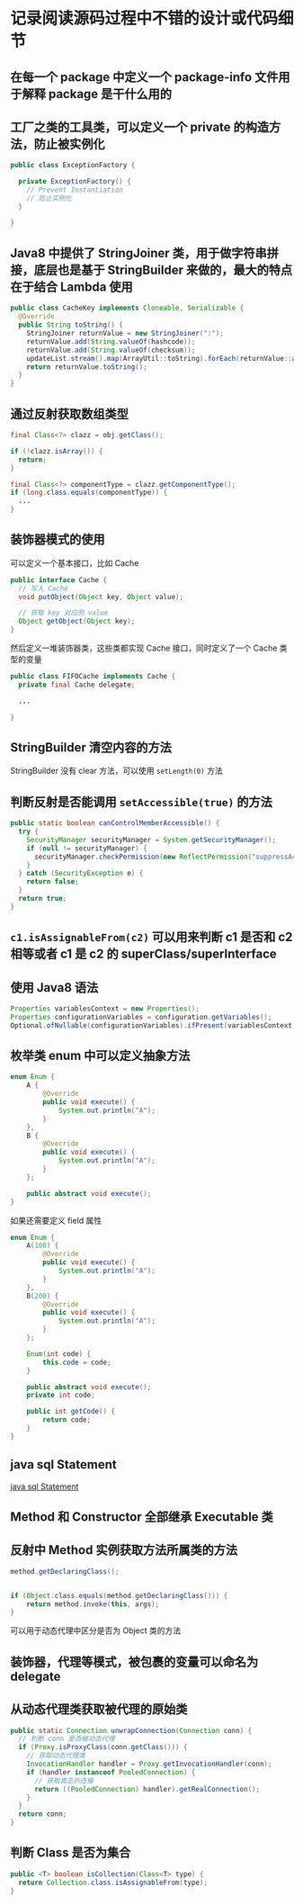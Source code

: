 # 记录阅读源码过程中不错的设计或代码细节

## 在每一个 package 中定义一个 package-info 文件用于解释 package 是干什么用的

## 工厂之类的工具类，可以定义一个 private 的构造方法，防止被实例化

```java
public class ExceptionFactory {

  private ExceptionFactory() {
    // Prevent Instantiation
    // 防止实例化
  }

}
```

## Java8 中提供了 StringJoiner 类，用于做字符串拼接，底层也是基于 StringBuilder 来做的，最大的特点在于结合 Lambda 使用

```java
public class CacheKey implements Cloneable, Serializable {
  @Override
  public String toString() {
    StringJoiner returnValue = new StringJoiner(":");
    returnValue.add(String.valueOf(hashcode));
    returnValue.add(String.valueOf(checksum));
    updateList.stream().map(ArrayUtil::toString).forEach(returnValue::add);
    return returnValue.toString();
  }
}
```

## 通过反射获取数组类型

```java
final Class<?> clazz = obj.getClass();

if (!clazz.isArray()) {
  return;
}

final Class<?> componentType = clazz.getComponentType();
if (long.class.equals(componentType)) {
  ...
}
```

## 装饰器模式的使用

可以定义一个基本接口，比如 Cache

```java
public interface Cache {
  // 写入 Cache
  void putObject(Object key, Object value);

  // 获取 key 对应的 value
  Object getObject(Object key);
}
```

然后定义一堆装饰器类，这些类都实现 Cache 接口，同时定义了一个 Cache 类型的变量

```java
public class FIFOCache implements Cache {
  private final Cache delegate;

  ...

}
```

## StringBuilder 清空内容的方法

StringBuilder 没有 clear 方法，可以使用 `setLength(0)` 方法

## 判断反射是否能调用 `setAccessible(true)` 的方法

```java
public static boolean canControlMemberAccessible() {
  try {
    SecurityManager securityManager = System.getSecurityManager();
    if (null != securityManager) {
      securityManager.checkPermission(new ReflectPermission("suppressAccessChecks"));
    }
  } catch (SecurityException e) {
    return false;
  }
  return true;
}
```

## `c1.isAssignableFrom(c2)` 可以用来判断 c1 是否和 c2 相等或者 c1 是 c2 的 superClass/superInterface

## 使用 Java8 语法

```java
Properties variablesContext = new Properties();
Properties configurationVariables = configuration.getVariables();
Optional.ofNullable(configurationVariables).ifPresent(variablesContext::putAll);
```

## 枚举类 enum 中可以定义抽象方法

```java
enum Enum {
    A {
        @Override
        public void execute() {
            System.out.println("A");
        }
    },
    B {
        @Override
        public void execute() {
            System.out.println("A");
        }
    };

    public abstract void execute();
}
```

如果还需要定义 field 属性

```java
enum Enum {
    A(100) {
        @Override
        public void execute() {
            System.out.println("A");
        }
    },
    B(200) {
        @Override
        public void execute() {
            System.out.println("A");
        }
    };

    Enum(int code) {
        this.code = code;
    }

    public abstract void execute();
    private int code;

    public int getCode() {
        return code;
    }
}
```

## java sql Statement

[java sql Statement](https://www.yiibai.com/jdbc/jdbc-statements.html)

## Method 和 Constructor 全部继承 Executable 类

## 反射中 Method 实例获取方法所属类的方法

```java
method.getDeclaringClass();


if (Object.class.equals(method.getDeclaringClass())) {
    return method.invoke(this, args);
}
```

可以用于动态代理中区分是否为 Object 类的方法

## 装饰器，代理等模式，被包裹的变量可以命名为 delegate

## 从动态代理类获取被代理的原始类

```java
public static Connection unwrapConnection(Connection conn) {
  // 判断 conn 是否被动态代理
  if (Proxy.isProxyClass(conn.getClass())) {
    // 获取动态代理类
    InvocationHandler handler = Proxy.getInvocationHandler(conn);
    if (handler instanceof PooledConnection) {
      // 获取真正的连接
      return ((PooledConnection) handler).getRealConnection();
    }
  }
  return conn;
}
```

## 判断 Class 是否为集合

```java
public <T> boolean isCollection(Class<T> type) {
  return Collection.class.isAssignableFrom(type);
}
```
